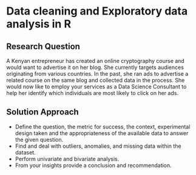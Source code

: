 # Data cleaning and Exploratory data analysis in R

## Research Question
A Kenyan entrepreneur has created an online cryptography course and would want to advertise it on her blog. She currently targets audiences originating from various countries. In the past, she ran ads to advertise a related course on the same blog and collected data in the process. She would now like to employ your services as a Data Science Consultant to help her identify which individuals are most likely to click on her ads. 

## Solution Approach

- Define the question, the metric for success, the context, experimental design taken and the appropriateness of the available data to answer the given question.
- Find and deal with outliers, anomalies, and missing data within the dataset.
- Perform  univariate and bivariate analysis.
- From your insights provide a conclusion and recommendation.

